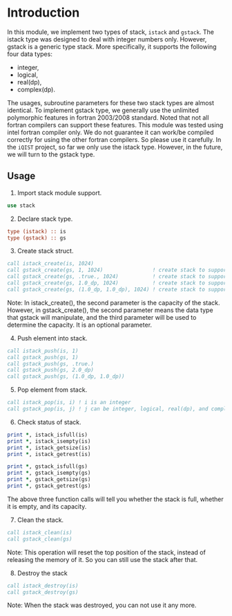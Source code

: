 Introduction
============

In this module, we implement two types of stack, `istack` and `gstack`. The istack type was designed to deal with integer numbers only. However, gstack is a generic type stack. More specifically, it supports the following four data types:

* integer,
* logical,
* real(dp),
* complex(dp).

The usages, subroutine parameters for these two stack types are almost identical. To implement gstack type, we generally use the unlimited polymorphic features in fortran 2003/2008 standard. Noted that not all fortran compilers can support these features. This module was tested using intel fortran compiler only. We do not guarantee it can work/be compiled correctly for using the other fortran compilers. So please use it carefully. In the `iQIST` project, so far we only use the istack type. However, in the future, we will turn to the gstack type.

## Usage

1. Import stack module support.

```fortran
use stack
```

2. Declare stack type.

```fortran
type (istack) :: is
type (gstack) :: gs
```

3. Create stack struct.

```fortran
call istack_create(is, 1024)
call gstack_create(gs, 1, 1024)                ! create stack to support integer
call gstack_create(gs, .true., 1024)           ! create stack to support logical
call gstack_create(gs, 1.0_dp, 1024)           ! create stack to support real(dp)
call gstack_create(gs, (1.0_dp, 1.0_dp), 1024) ! create stack to support complex(dp)
```

Note: In istack_create(), the second parameter is the capacity of the stack. However, in gstack_create(), the second parameter means the data type that gstack will manipulate, and the third parameter will be used to determine the capacity. It is an optional parameter.

4. Push element into stack.

```fortran
call istack_push(is, 1)
call gstack_push(gs, 1)
call gstack_push(gs, .true.)
call gstack_push(gs, 2.0_dp)
call gstack_push(gs, (1.0_dp, 1.0_dp))
```

5. Pop element from stack.

```fortran
call istack_pop(is, i) ! i is an integer
call gstack_pop(is, j) ! j can be integer, logical, real(dp), and complex(dp)
```

6. Check status of stack.

```fortran
print *, istack_isfull(is)
print *, istack_isempty(is)
print *, istack_getsize(is)
print *, istack_getrest(is)

print *, gstack_isfull(gs)
print *, gstack_isempty(gs)
print *, gstack_getsize(gs)
print *, gstack_getrest(gs)
```

The above three function calls will tell you whether the stack is full, whether it is empty, and its capacity.

7. Clean the stack.

```fortran
call istack_clean(is)
call gstack_clean(gs)
```

Note: This operation will reset the top position of the stack, instead of releasing the memory of it. So you can still use the stack after that.

8. Destroy the stack

```fortran
call istack_destroy(is)
call gstack_destroy(gs)
```

Note: When the stack was destroyed, you can not use it any more.
